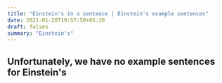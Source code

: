 ```yaml
---
title: "Einstein's in a sentence | Einstein's example sentences"
date: 2021-01-20T19:57:50+05:30
draft: falses
summary: "Einstein's"
---
```

## Unfortunately, we have no example sentences for Einstein's                 
